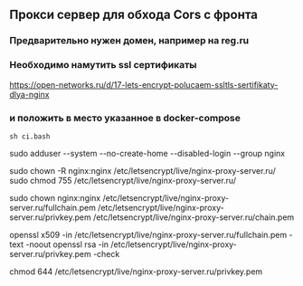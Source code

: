 ## Прокси сервер для обхода Cors с фронта


### Предварительно нужен домен, например на reg.ru

### Необходимо намутить ssl сертификаты 
https://open-networks.ru/d/17-lets-encrypt-polucaem-ssltls-sertifikaty-dlya-nginx

### и положить в место указанное в docker-compose
```
sh ci.bash
```

sudo adduser --system --no-create-home --disabled-login --group nginx

sudo chown -R nginx:nginx /etc/letsencrypt/live/nginx-proxy-server.ru/
sudo chmod 755 /etc/letsencrypt/live/nginx-proxy-server.ru/

sudo chown nginx:nginx /etc/letsencrypt/live/nginx-proxy-server.ru/fullchain.pem /etc/letsencrypt/live/nginx-proxy-server.ru/privkey.pem /etc/letsencrypt/live/nginx-proxy-server.ru/chain.pem


openssl x509 -in /etc/letsencrypt/live/nginx-proxy-server.ru/fullchain.pem -text -noout
openssl rsa -in /etc/letsencrypt/live/nginx-proxy-server.ru/privkey.pem -check

chmod 644 /etc/letsencrypt/live/nginx-proxy-server.ru/privkey.pem
